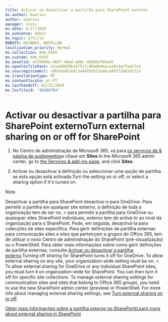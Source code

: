 ```yaml
---
title: Activar ou desactivar a partilha para SharePoint externo
ms.author: kaarins
author: kaarins
manager: scotv
ms.date: 5/17/2018
ms.audience: Admin
ms.topic: article
ROBOTS: NOINDEX, NOFOLLOW
localization_priority: Normal
ms.collection: Adm_O365
ms.custom: Adm_O365
ms.assetid: e13940be-483f-46ed-a88c-d36bbaf04ad5
ms.openlocfilehash: 1e1e80839b167fc7c99ad94daca10c9affa427a1
ms.sourcegitcommit: c003a5db7edc3a44fb5b31b46cd45f12b62d172a
ms.translationtype: MT
ms.contentlocale: pt-PT
ms.lasthandoff: 02/22/2019
ms.locfileid: "30209784"
---
```

# <a name="turn-external-sharing-on-or-off-for-sharepoint"></a><span data-ttu-id="c71bc-102">Activar ou desactivar a partilha para SharePoint externo</span><span class="sxs-lookup"><span data-stu-id="c71bc-102">Turn external sharing on or off for SharePoint</span></span>

1. <span data-ttu-id="c71bc-103">No Centro de administração de Microsoft 365, vá para [os serviços de &amp; página de suplementos](https://portal.office.com/adminportal/home#/Settings/ServicesAndAddIns)e clique em **Sites**.</span><span class="sxs-lookup"><span data-stu-id="c71bc-103">In the Microsoft 365 admin center, go to [the Services &amp; add-ins page](https://portal.office.com/adminportal/home#/Settings/ServicesAndAddIns), and click **Sites**.</span></span>
    
2. <span data-ttu-id="c71bc-104">Activar ou desactivar à definição ou seleccionar uma opção de partilha se esta opção está activada.</span><span class="sxs-lookup"><span data-stu-id="c71bc-104">Turn the setting on or off, or select a sharing option if it's turned on.</span></span>
    
> [!NOTE]
> <span data-ttu-id="c71bc-p101">Desactivar a partilha para SharePoint desactiva-o para OneDrive. Para permitir a partilha em qualquer site externo, a definição de toda a organização tem de ser no. > para permitir a partilha para OneDrive ou quaisquer sites SharePoint individuais, externo tem de activá-lo ao nível da organização para o SharePoint. Pode, em seguida, desactivá-la para colecções de sites específica. Para gerir definições de partilha externas para comunicação sites e sites que pertençam a grupos do Office 365, tem de utilizar o novo Centro de administração do SharePoint (pré-visualização) ou o PowerShell. Para obter mais informações sobre como gerir definições de partilha externas, consulte [Activar ou desactivar a partilha externo](https://go.microsoft.com/fwlink/?linkid=866426).</span><span class="sxs-lookup"><span data-stu-id="c71bc-p101">Turning off sharing for SharePoint turns it off for OneDrive. To allow external sharing on any site, your organization-wide setting must be on. > To allow external sharing for OneDrive or any individual SharePoint sites, you must turn it on organization-wide for SharePoint. You can then turn it off for specific site collections. To manage external sharing settings for communication sites and sites that belong to Office 365 groups, you need to use the new SharePoint admin center (preview) or PowerShell. For more info about managing external sharing settings, see [Turn external sharing on or off](https://go.microsoft.com/fwlink/?linkid=866426).</span></span> 
  
[<span data-ttu-id="c71bc-111">Obter mais informações sobre a partilha externo no SharePoint</span><span class="sxs-lookup"><span data-stu-id="c71bc-111">Learn more about external sharing in SharePoint</span></span>](https://go.microsoft.com/fwlink/?linkid=734908)
  

